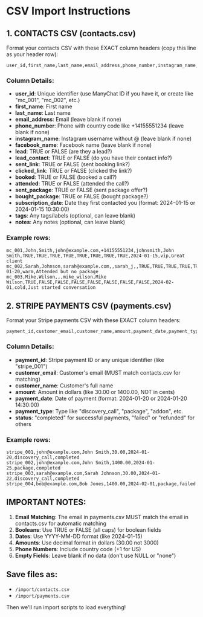 # CSV Import Instructions

## 1. CONTACTS CSV (contacts.csv)

Format your contacts CSV with these EXACT column headers (copy this line as your header row):

```
user_id,first_name,last_name,email_address,phone_number,instagram_name,facebook_name,lead,lead_contact,sent_link,clicked_link,booked,attended,sent_package,bought_package,subscription_date,tags,notes
```

### Column Details:
- **user_id**: Unique identifier (use ManyChat ID if you have it, or create like "mc_001", "mc_002", etc.)
- **first_name**: First name
- **last_name**: Last name  
- **email_address**: Email (leave blank if none)
- **phone_number**: Phone with country code like +14155551234 (leave blank if none)
- **instagram_name**: Instagram username without @ (leave blank if none)
- **facebook_name**: Facebook name (leave blank if none)
- **lead**: TRUE or FALSE (are they a lead?)
- **lead_contact**: TRUE or FALSE (do you have their contact info?)
- **sent_link**: TRUE or FALSE (sent booking link?)
- **clicked_link**: TRUE or FALSE (clicked the link?)
- **booked**: TRUE or FALSE (booked a call?)
- **attended**: TRUE or FALSE (attended the call?)
- **sent_package**: TRUE or FALSE (sent package offer?)
- **bought_package**: TRUE or FALSE (bought package?)
- **subscription_date**: Date they first contacted you (format: 2024-01-15 or 2024-01-15 10:30:00)
- **tags**: Any tags/labels (optional, can leave blank)
- **notes**: Any notes (optional, can leave blank)

### Example rows:
```
mc_001,John,Smith,john@example.com,+14155551234,johnsmith,John Smith,TRUE,TRUE,TRUE,TRUE,TRUE,TRUE,TRUE,TRUE,2024-01-15,vip,Great client
mc_002,Sarah,Johnson,sarah@example.com,,sarah_j,,TRUE,TRUE,TRUE,TRUE,TRUE,TRUE,FALSE,FALSE,2024-01-20,warm,Attended but no package
mc_003,Mike,Wilson,,,mike_wilson,Mike Wilson,TRUE,FALSE,FALSE,FALSE,FALSE,FALSE,FALSE,FALSE,2024-02-01,cold,Just started conversation
```

## 2. STRIPE PAYMENTS CSV (payments.csv)

Format your Stripe payments CSV with these EXACT column headers:

```
payment_id,customer_email,customer_name,amount,payment_date,payment_type,status
```

### Column Details:
- **payment_id**: Stripe payment ID or any unique identifier (like "stripe_001")
- **customer_email**: Customer's email (MUST match contacts.csv for matching)
- **customer_name**: Customer's full name
- **amount**: Amount in dollars (like 30.00 or 1400.00, NOT in cents)
- **payment_date**: Date of payment (format: 2024-01-20 or 2024-01-20 14:30:00)
- **payment_type**: Type like "discovery_call", "package", "addon", etc.
- **status**: "completed" for successful payments, "failed" or "refunded" for others

### Example rows:
```
stripe_001,john@example.com,John Smith,30.00,2024-01-20,discovery_call,completed
stripe_002,john@example.com,John Smith,1400.00,2024-01-25,package,completed
stripe_003,sarah@example.com,Sarah Johnson,30.00,2024-01-22,discovery_call,completed
stripe_004,bob@example.com,Bob Jones,1400.00,2024-02-01,package,failed
```

## IMPORTANT NOTES:

1. **Email Matching**: The email in payments.csv MUST match the email in contacts.csv for automatic matching
2. **Booleans**: Use TRUE or FALSE (all caps) for boolean fields
3. **Dates**: Use YYYY-MM-DD format (like 2024-01-15)
4. **Amounts**: Use decimal format in dollars (30.00 not 3000)
5. **Phone Numbers**: Include country code (+1 for US)
6. **Empty Fields**: Leave blank if no data (don't use NULL or "none")

## Save files as:
- `/import/contacts.csv`
- `/import/payments.csv`

Then we'll run import scripts to load everything!